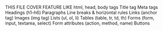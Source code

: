 THIS FILE COVER FEATURE LIKE
html, head, body tags
Title tag
Meta tags
Headings (h1–h6)
Paragraphs
Line breaks & horizontal rules
Links (anchor tag)
Images (img tag)
Lists (ul, ol, li)
Tables (table, tr, td, th)
Forms (form, input, textarea, select)
Form attributes (action, method, name)
Buttons

